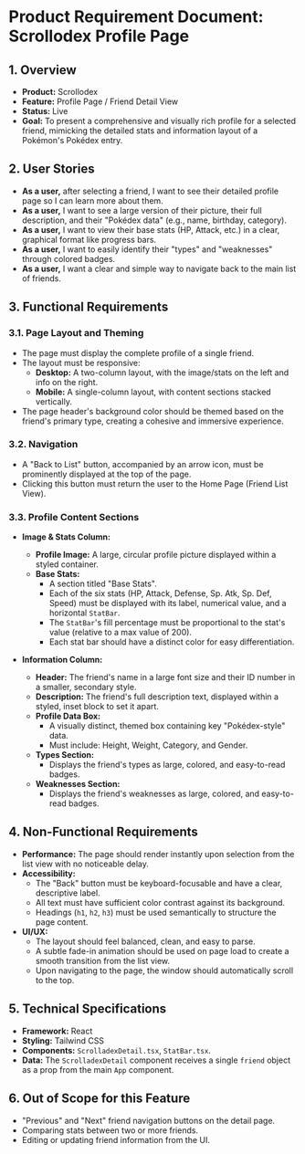 
# Product Requirement Document: Scrollodex Profile Page

## 1. Overview

- **Product:** Scrollodex
- **Feature:** Profile Page / Friend Detail View
- **Status:** Live
- **Goal:** To present a comprehensive and visually rich profile for a selected friend, mimicking the detailed stats and information layout of a Pokémon's Pokédex entry.

## 2. User Stories

- **As a user,** after selecting a friend, I want to see their detailed profile page so I can learn more about them.
- **As a user,** I want to see a large version of their picture, their full description, and their "Pokédex data" (e.g., name, birthday, category).
- **As a user,** I want to view their base stats (HP, Attack, etc.) in a clear, graphical format like progress bars.
- **As a user,** I want to easily identify their "types" and "weaknesses" through colored badges.
- **As a user,** I want a clear and simple way to navigate back to the main list of friends.

## 3. Functional Requirements

### 3.1. Page Layout and Theming
- The page must display the complete profile of a single friend.
- The layout must be responsive:
  - **Desktop:** A two-column layout, with the image/stats on the left and info on the right.
  - **Mobile:** A single-column layout, with content sections stacked vertically.
- The page header's background color should be themed based on the friend's primary type, creating a cohesive and immersive experience.

### 3.2. Navigation
- A "Back to List" button, accompanied by an arrow icon, must be prominently displayed at the top of the page.
- Clicking this button must return the user to the Home Page (Friend List View).

### 3.3. Profile Content Sections

- **Image & Stats Column:**
  - **Profile Image:** A large, circular profile picture displayed within a styled container.
  - **Base Stats:**
    - A section titled "Base Stats".
    - Each of the six stats (HP, Attack, Defense, Sp. Atk, Sp. Def, Speed) must be displayed with its label, numerical value, and a horizontal `StatBar`.
    - The `StatBar`'s fill percentage must be proportional to the stat's value (relative to a max value of 200).
    - Each stat bar should have a distinct color for easy differentiation.

- **Information Column:**
  - **Header:** The friend's name in a large font size and their ID number in a smaller, secondary style.
  - **Description:** The friend's full description text, displayed within a styled, inset block to set it apart.
  - **Profile Data Box:**
    - A visually distinct, themed box containing key "Pokédex-style" data.
    - Must include: Height, Weight, Category, and Gender.
  - **Types Section:**
    - Displays the friend's types as large, colored, and easy-to-read badges.
  - **Weaknesses Section:**
    - Displays the friend's weaknesses as large, colored, and easy-to-read badges.

## 4. Non-Functional Requirements

- **Performance:** The page should render instantly upon selection from the list view with no noticeable delay.
- **Accessibility:**
  - The "Back" button must be keyboard-focusable and have a clear, descriptive label.
  - All text must have sufficient color contrast against its background.
  - Headings (`h1`, `h2`, `h3`) must be used semantically to structure the page content.
- **UI/UX:**
  - The layout should feel balanced, clean, and easy to parse.
  - A subtle fade-in animation should be used on page load to create a smooth transition from the list view.
  - Upon navigating to the page, the window should automatically scroll to the top.

## 5. Technical Specifications

- **Framework:** React
- **Styling:** Tailwind CSS
- **Components:** `ScrolladexDetail.tsx`, `StatBar.tsx`.
- **Data:** The `ScrolladexDetail` component receives a single `friend` object as a prop from the main `App` component.

## 6. Out of Scope for this Feature

- "Previous" and "Next" friend navigation buttons on the detail page.
- Comparing stats between two or more friends.
- Editing or updating friend information from the UI.
